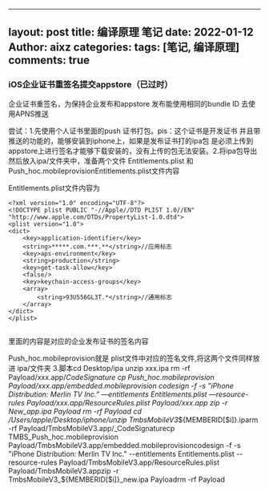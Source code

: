 

---
layout: post
title:  编译原理 笔记
date: 2022-01-12
Author: aixz
categories:
tags: [笔记, 编译原理]
comments: true
---

### iOS企业证书重签名提交appstore（已过时）

企业证书重签名，为保持企业发布和appstore 发布能使用相同的bundle ID 去使用APNS推送

尝试：1.先使用个人证书里面的push 证书打包。pis：这个证书是开发证书 并且带推送的功能的，能够安装到iphone上，如果是发布证书打的ipa包 是必须上传到appstore上进行签名才能够下载安装的，没有上传的包无法安装。2.将ipa包导出然后放入ipa/文件夹中，准备两个文件  Entitlements.plist 和 Push_hoc.mobileprovisionEntitlements.plist文件内容

Entitlements.plist文件内容为

```
<?xml version="1.0" encoding="UTF-8"?>
<!DOCTYPE plist PUBLIC "-//Apple//DTD PLIST 1.0//EN" "http://www.apple.com/DTDs/PropertyList-1.0.dtd">
<plist version="1.0">
<dict>
	<key>application-identifier</key>
	<string>*****.com.***.**</string>//应用标志
	<key>aps-environment</key>
	<string>production</string>
	<key>get-task-allow</key>
	<false/>
	<key>keychain-access-groups</key>
	<array>
		<string>93U556GL3T.*</string>//通用标志
	</array>
</dict>
</plist>


```



里面的内容是对应的企业发布证书的签名内容

Push_hoc.mobileprovision就是 plist文件中对应的签名文件,将这两个文件同样放进 ipa/文件夹
3.脚本cd Desktop/ipa
unzip xxx.ipa
rm -rf Payload/xxx.app/_CodeSignature
cp Push_hoc.mobileprovision Payload/xxx.app/embedded.mobileprovision
codesign -f -s "iPhone Distribution: Merlin TV Inc.” —entitlements Entitlements.plist —resource-rules Payload/xxx.app/ResourceRules.plist Payload/xxx.app
zip -r New_app.ipa Payload
rm -rf Payload
cd /Users/apple/Desktop/iphone/unzip TmbsMobileV3_${MEMBERID[$i]}.iparm -rf Payload/TmbsMobileV3.app/_CodeSignaturecp TMBS_Push_hoc.mobileprovision Payload/TmbsMobileV3.app/embedded.mobileprovisioncodesign -f -s "iPhone Distribution: Merlin TV Inc." --entitlements Entitlements.plist --resource-rules Payload/TmbsMobileV3.app/ResourceRules.plist Payload/TmbsMobileV3.appzip -r TmbsMobileV3_${MEMBERID[$i]}_new.ipa Payloadrm -rf Payload

